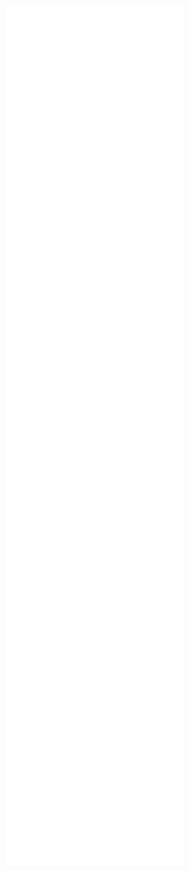 <a href="../../../"><img align="center" src="/github-metrics.svg" alt="Metrics" width="400"></a>
<!-- 
</br>
[![jhyahav's top languages](https://github-readme-stats.vercel.app/api/top-langs/?username=jhyahav&langs_count=10&layout=compact&theme=github_dark)](https://github-readme-stats.vercel.app/api/top-langs/?username=jhyahav&langs_count=10&layout=compact&theme=github_dark)
</br>
[![jhyahav's GitHub Streak](http://github-readme-streak-stats.herokuapp.com?user=jhyahav&theme=github-dark)](https://git.io/streak-stats)

 [![Next][next.js]][next-url] [![React][react.js]][react-url] [![Firebase][firebase]][firebase-url] [![Node.js][node]][node-url] [![Three][three.js]][three-url] [![Puppeteer][puppeteer]][puppeteer-url]  [![Google Cloud Platform][gcp]][gcp-url] [![Sass][sass]][sass-url] [![Framer Motion][framer]][framer-url]

[next.js]: https://img.shields.io/badge/next.js-000000?style=for-the-badge&logo=nextdotjs&logoColor=white
[next-url]: https://nextjs.org/
[react.js]: https://img.shields.io/badge/React-20232A?style=for-the-badge&logo=react&logoColor=61DAFB
[react-url]: https://reactjs.org/
[three.js]: https://img.shields.io/badge/three.js-FFFFFF?style=for-the-badge&logo=threedotjs&logoColor=black
[three-url]: https://threejs.org/
[firebase]: https://img.shields.io/badge/Firebase-0396E5?style=for-the-badge&logo=firebase&logoColor=FFCA28
[firebase-url]: https://firebase.google.com/
[puppeteer]: https://img.shields.io/badge/Puppeteer-40B5A4?style=for-the-badge&logo=puppeteer&logoColor=FFFFFF
[puppeteer-url]: https://pptr.dev/
[sass]: https://img.shields.io/badge/Sass-CC6699?style=for-the-badge&logo=sass&logoColor=FFFFFF
[sass-url]: https://sass-lang.com/
[framer]: https://img.shields.io/badge/Framer-black?style=for-the-badge&logo=framer&logoColor=blue
[framer-url]: https://www.framer.com/motion/
[node]: https://img.shields.io/badge/Node.js-43853D?style=for-the-badge&logo=node.js&logoColor=white
[node-url]: https://nodejs.org/
[gcp]: https://img.shields.io/badge/GCP-4285F4?style=for-the-badge&logo=google-cloud&logoColor=white
[gcp-url]: https://cloud.google.com/
 -->
